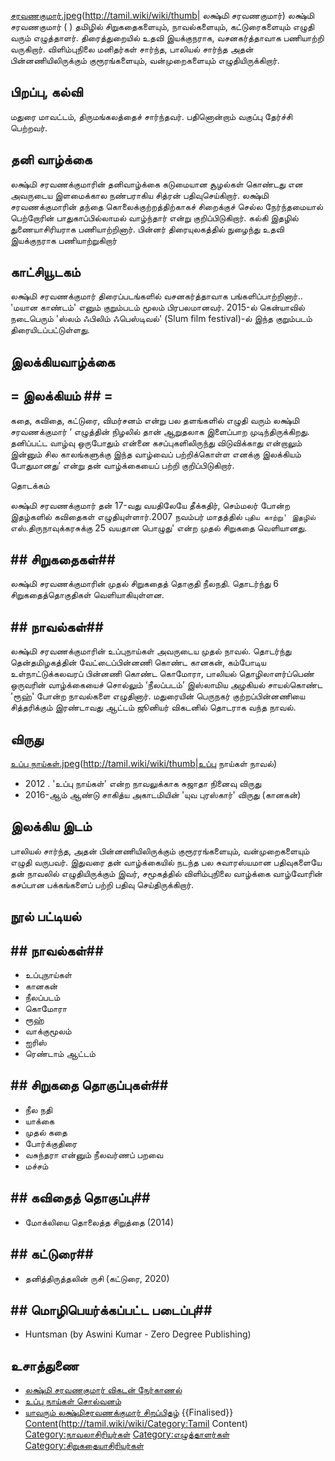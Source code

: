 [சரவணகுமார்.jpeg](File:லக்ஷ்மி)(http://tamil.wiki/wiki/thumb| லக்ஷ்மி சரவணகுமார்)
லக்ஷ்மி சரவணகுமார் ( ) தமிழில் சிறுகதைகளையும், நாவல்களையும், கட்டுரைகளையும் எழுதி வரும் எழுத்தாளர். திரைத்துறையில் உதவி இயக்குநராக, வசனகர்த்தாவாக பணியாற்றி வருகிறார். விளிம்புநிலை மனிதர்கள் சார்ந்த, பாலியல் சார்ந்த அதன் பின்னணியிலிருக்கும் குரூரங்களையும், வன்முறைகளையும் எழுதியிருக்கிறார்.
## பிறப்பு, கல்வி
மதுரை மாவட்டம், திருமங்கலத்தைச் சார்ந்தவர். பதினொன்றாம் வகுப்பு தேர்ச்சி பெற்றவர்.
## தனி வாழ்க்கை
லக்ஷ்மி சரவணக்குமாரின் தனிவாழ்க்கை கடுமையான சூழல்கள் கொண்டது என அவருடைய இளமைக்கால நண்பராகிய சித்ரன் பதிவுசெய்கிறார். லக்ஷ்மி சரவணக்குமாரின் தந்தை கொலைக்குற்றத்திற்காகச் சிறைக்குச் செல்ல நேர்ந்தமையால் பெற்றோரின் பாதுகாப்பில்லாமல் வாழ்ந்தார் என்று குறிப்பிடுகிறார். கல்கி இதழில் துணையாசிரியராக பணியாற்றினார். பின்னர் திரையுலகத்தில் நுழைந்து உதவி இயக்குநராக பணியாற்றுகிறார்
## காட்சியூடகம்
லக்ஷ்மி சரவணக்குமார் திரைப்படங்களில் வசனகர்த்தாவாக பங்களிப்பாற்றினார்.. 'மயான காண்டம்' எனும் குறும்படம் மூலம் பிரபலமானவர். 2015-ல் கென்யாவில் நடைபெரும் 'ஸ்லம் ஃபிலிம் ஃபெஸ்டிவல்' (Slum film festival)-ல் இந்த குறும்படம் திரையிடப்பட்டுள்ளது.
## இலக்கியவாழ்க்கை
## = இலக்கியம் ## =
கதை, கவிதை, கட்டுரை, விமர்சனம் என்று பல தளங்களில் எழுதி வரும் லக்ஷ்மி சரவணக்குமார் ‘ எழுத்தின் நிழலில் தான் ஆறுதலாக இளைப்பாற முடிந்திருக்கிறது. தனிப்பட்ட வாழ்வு ஒருபோதும் என்னை கசப்புகளிலிருந்து விடுவிக்காது என்றாலும் இன்னும் சில காலங்களுக்கு இந்த வாழ்வைப் பற்றிக்கொள்ள எனக்கு இலக்கியம் போதுமானது’ என்று தன் வாழ்க்கையைப் பற்றி குறிப்பிடுகிறார்.

தொடக்கம்

லக்ஷ்மி சரவணக்குமார் தன் 17-வது வயதிலேயே தீக்கதிர், செம்மலர் போன்ற இதழ்களில் கவிதைகள் எழுதியுள்ளார்.2007 நவம்பர் மாதத்தில் `புதிய காற்று' இதழில் `எஸ்.திருநாவுக்கரசுக்கு 25 வயதான பொழுது' என்ற முதல் சிறுகதை வெளியானது.
## ## சிறுகதைகள்## 
லக்ஷ்மி சரவணக்குமாரின் முதல் சிறுகதைத் தொகுதி நீலநதி. தொடர்ந்து 6 சிறுகதைத்தொகுதிகள் வெளியாகியுள்ளன.
## ## நாவல்கள்## 
லக்ஷ்மி சரவணக்குமாரின் உப்புநாய்கள் அவருடைய முதல் நாவல். தொடர்ந்து தென்தமிழகத்தின் வேட்டைப்பின்னணி கொண்ட கானகன், கம்போடிய உள்நாட்டுக்கலவரப் பின்னணி கொண்ட கொமோரா, பாலியல் தொழிலாளர்ப்பெண் ஒருவரின் வாழ்க்கையைச் சொல்லும் ‘நீலப்படம்’ இஸ்லாமிய அழகியல் சாயல்கொண்ட  'ரூஹ்'  போன்ற நாவல்களை எழுதினார். மதுரையின் பெருநகர் குற்றப்பின்னணியை சித்தரிக்கும் இரண்டாவது ஆட்டம் ஜூனியர் விகடனில் தொடராக வந்த நாவல்.
## விருது
[உப்பு நாய்கள்.jpeg](File:)(http://tamil.wiki/wiki/thumb|உப்பு நாய்கள் நாவல்)
* 2012 . 'உப்பு நாய்கள்' என்ற நாவலுக்காக  சுஜாதா நினைவு விருது  
* 2016-ஆம் ஆண்டு சாகித்ய அகாடமியின் 'யுவ புரஸ்கார்' விருது (கானகன்)
## இலக்கிய இடம்
பாலியல் சார்ந்த, அதன் பின்னணியிலிருக்கும் குரூரரங்களையும், வன்முறைகளையும் எழுதி வருபவர். இதுவரை தன் வாழ்க்கையில் நடந்த பல சுவாரஸ்யமான பதிவுகளையே தன் நாவலில் எழுதியிருக்கும் இவர், சமூகத்தில் விளிம்புநிலை வாழ்க்கை வாழ்வோரின் கசப்பான பக்கங்களைப் பற்றி பதிவு செய்திருக்கிறார். 
## நூல் பட்டியல்
## ## நாவல்கள்## 
* உப்புநாய்கள்
* கானகன்
* நீலப்படம்
* கொமோரா
* ரூஹ்
* வாக்குமூலம்
* ஐரிஸ்
* ரெண்டாம் ஆட்டம்
## ## சிறுகதை தொகுப்புகள்## 
* நீல நதி
* யாக்கை
* முதல் கதை
* போர்க்குதிரை
* வசுந்தரா என்னும் நீலவர்ணப் பறவை
* மச்சம்
## ## கவிதைத் தொகுப்பு## 
* மோக்லியை தொலைத்த சிறுத்தை (2014)
## ## கட்டுரை## 
* தனித்திருத்தலின் ருசி (கட்டுரை, 2020)
## ## மொழிபெயர்க்கப்பட்ட படைப்பு## 
* Huntsman (by Aswini Kumar - Zero Degree Publishing)
## உசாத்துணை
* [லக்ஷ்மி சரவணகுமார் விகடன் நேர்காணல்](https://www.vikatan.com/arts/literature/writer-lakshmi-saravanakumar-shares-his-literature-journey)
* [உப்பு நாய்கள் சொல்வனம்](https://solvanam.com/2013/01/28/உப்பு-நாய்கள்-லக்ஷ்மி-சர/)
* [யாவரும் லக்ஷ்மிசரவணக்குமார் சிறப்பிதழ்](https://www.yaavarum.com/category/issues/%E0%AE%9A%E0%AE%BF%E0%AE%B1%E0%AE%AA%E0%AF%8D%E0%AE%AA%E0%AE%BF%E0%AE%A4%E0%AE%B4%E0%AF%8D%E0%AE%95%E0%AE%B3%E0%AF%8D/%E0%AE%B2%E0%AE%B7%E0%AF%8D%E0%AE%AE%E0%AE%BF-%E0%AE%9A%E0%AE%B0%E0%AE%B5%E0%AE%A3%E0%AE%95%E0%AF%81%E0%AE%AE%E0%AE%BE%E0%AE%B0%E0%AF%8D/)
{{Finalised}}
[Content](Category:Tamil)(http://tamil.wiki/wiki/Category:Tamil Content)
[Category:நாவலாசிரியர்கள்](http://tamil.wiki/wiki/Category:நாவலாசிரியர்கள்)
[Category:எழுத்தாளர்கள்](http://tamil.wiki/wiki/Category:எழுத்தாளர்கள்)
[Category:சிறுகதையாசிரியர்கள்](http://tamil.wiki/wiki/Category:சிறுகதையாசிரியர்கள்)